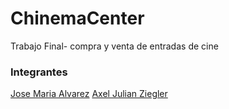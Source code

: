 # ChinemaCenter
Trabajo Final- compra y venta de entradas de cine

### Integrantes
[Jose Maria Alvarez](https://www.linkedin.com/in/jsemalvarez/)
[Axel Julian Ziegler](https://www.linkedin.com/in/axel-julian-ziegler-7091a1177)
